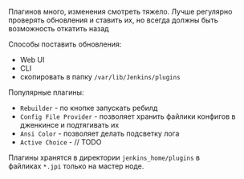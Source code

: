 Плагинов много, изменения смотреть тяжело. Лучше регулярно проверять обновления и ставить их, но всегда должны быть возможность откатить назад

Способы поставить обновления:

- Web UI
- CLI
- скопировать в папку `/var/lib/Jenkins/plugins`

Популярные плагины:

- `Rebuilder` - по кнопке запускать ребилд
- `Config File Provider` - позволяет хранить файлики конфигов в дженкинсе и подтягивать их
- `Ansi Color` - позволяет делать подсветку лога
- `Active Choice` - // TODO

Плагины хранятся в директории `jenkins_home/plugins` в файликах `*.jpi` только на мастер ноде.